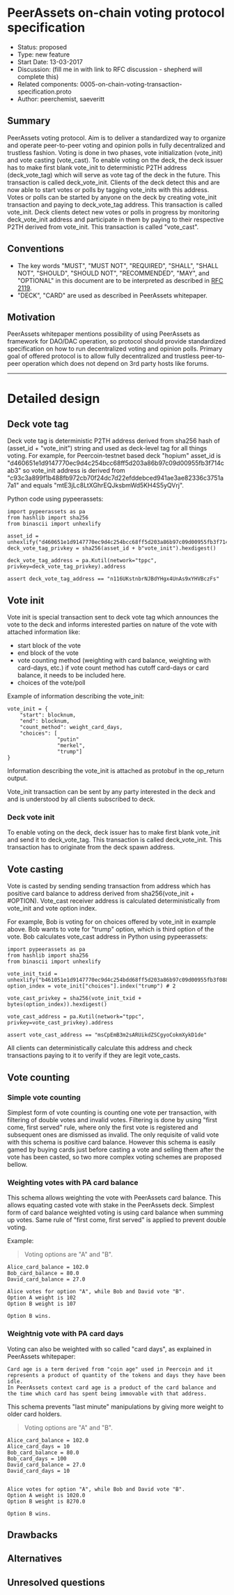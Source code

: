 # PeerAssets on-chain voting protocol specification

- Status: proposed
- Type: new feature
- Start Date: 13-03-2017
- Discussion: (fill me in with link to RFC discussion - shepherd will complete this)
- Related components: 0005-on-chain-voting-transaction-specification.proto
- Author: peerchemist, saeveritt

## Summary

PeerAssets voting protocol.
Aim is to deliver a standardized way to organize and operate peer-to-peer voting and opinion polls in fully decentralized and trustless fashion.
Voting is done in two phases, vote initialization (vote_init) and vote casting (vote_cast). 
To enable voting on the deck, the deck issuer has to make first blank vote_init to deterministic P2TH address (deck_vote_tag) which will serve as vote tag of the deck in the future.
This transaction is called deck_vote_init.
Clients of the deck detect this and are now able to start votes or polls by tagging vote_inits with this address.
Votes or polls can be started by anyone on the deck by creating vote_init transaction and paying to deck_vote_tag address. This transaction is called vote_init.
Deck clients detect new votes or polls in progress by monitoring deck_vote_init address and participate in them by paying to their respective P2TH derived from vote_init. This transaction is called "vote_cast".

## Conventions
- The key words "MUST", "MUST NOT", "REQUIRED", "SHALL", "SHALL NOT", "SHOULD", "SHOULD NOT", "RECOMMENDED", "MAY", and "OPTIONAL" in this document are to be interpreted as described in [RFC 2119](http://tools.ietf.org/html/rfc2119).
- "DECK", "CARD" are used as described in PeerAssets whitepaper.

## Motivation

PeerAssets whitepaper mentions possibility of using PeerAssets as framework for DAO/DAC operation, so protocol should provide standardized specification on how to run decentralized voting and opinion polls. Primary goal of offered protocol is to allow fully decentralized and trustless peer-to-peer operation which does not depend on 3rd party hosts like forums.

_______

# Detailed design

## Deck vote tag

Deck vote tag is deterministic P2TH address derived from sha256 hash of (asset_id + "vote_init") string and used as deck-level tag for all things voting.
For example, for Peercoin-testnet based deck "hopium" asset_id is "d460651e1d9147770ec9d4c254bcc68ff5d203a86b97c09d00955fb3f714cab3" so vote_init address is derived from "c93c3a899f1b488fb972cb70f24dc7d22efddebced941ae3ae82336c3751a7a1" and equals "mtE3jLc8LtXGhrEQJksbmWd5KH4S5yQVrj".

Python code using pypeerassets:

```
import pypeerassets as pa
from hashlib import sha256
from binascii import unhexlify

asset_id = unhexlify("d460651e1d9147770ec9d4c254bcc68ff5d203a86b97c09d00955fb3f714cab3")
deck_vote_tag_privkey = sha256(asset_id + b"vote_init").hexdigest()

deck_vote_tag_address = pa.Kutil(network="tppc", privkey=deck_vote_tag_privkey).address

assert deck_vote_tag_address == "n116UKstnbrNJBdYHgx4UnAs9xYHVBczFs"
```

## Vote init

Vote init is special transaction sent to deck vote tag which announces the vote to the deck and informs interested parties on nature of the vote with attached information like:

* start block of the vote
* end block of the vote
* vote counting method (weighting with card balance, weighting with card-days, etc.)
if vote count method has cutoff card-days or card balance, it needs to be included here.
* choices of the vote/poll

Example of information describing the vote_init:

```
vote_init = {
    "start": blocknum,
    "end": blocknum,
    "count_method": weight_card_days,
    "choices": [
                "putin"
                "merkel",
                "trump"]
}
```

Information describing the vote_init is attached as protobuf in the op_return output.

Vote_init transaction can be sent by any party interested in the deck and and is understood by all clients subscribed to deck.

### Deck vote init

To enable voting on the deck, deck issuer has to make first blank vote_init and send it to deck_vote_tag.
This transaction is called deck_vote_init.
This transaction has to originate from the deck spawn address.


## Vote casting

Vote is casted by sending sending transaction from address which has positive card balance to address derived from sha256(vote_init + #OPTION).
Vote_cast receiver address is calculated deterministically from vote_init and vote option index.

For example, Bob is voting for on choices offered by vote_init in example above. Bob wants to vote for "trump" option, which is third option of the vote.
Bob calculates vote_cast address in Python using pypeerassets:

```
import pypeerassets as pa
from hashlib import sha256
from binascii import unhexlify

vote_init_txid = unhexlify("b461051e1d9147770ec9d4c254bdd68ff5d203a86b97c09d00955fb3f088cab3")
option_index = vote_init["choices"].index("trump") # 2

vote_cast_privkey = sha256(vote_init_txid + bytes(option_index)).hexdigest()

vote_cast_address = pa.Kutil(network="tppc", privkey=vote_cast_privkey).address

assert vote_cast_address == "msCpEmB3m2sARUikdZSCgyoCokmXykD1de"

```

All clients can deterministically calculate this address and check transactions paying to it to verify if they are legit vote_casts.


## Vote counting

### Simple vote counting

Simplest form of vote counting is counting one vote per transaction, with filtering of double votes and invalid votes. Filtering is done by using "first come, first served" rule, where only the first vote is registered and subsequent ones are dismissed as invalid.
The only requisite of valid vote with this schema is positive card balance. However this schema is easily gamed by buying cards just before casting a vote and selling them after the vote has been casted, so two more complex voting schemes are proposed bellow.

### Weighting votes with PA card balance

This schema allows weighting the vote with PeerAssets card balance. This allows equating casted vote with stake in the PeerAssets deck.
Simplest form of card balance weighted voting is using card balance when summing up votes. Same rule of "first come, first served" is applied to prevent double voting.

Example:

> Voting options are "A" and "B".

    Alice_card_balance = 102.0
    Bob_card_balance = 80.0
    David_card_balance = 27.0

    Alice votes for option "A", while Bob and David vote "B".
    Option A weight is 102
    Option B weight is 107

    Option B wins.


### Weightnig vote with PA card days

Voting can also be weighted with so called "card days", as explained in PeerAssets whitepaper:
```
Card age is a term derived from "coin age" used in Peercoin and it represents a product of quantity of the tokens and days they have been idle.
In PeerAssets context card age is a product of the card balance and the time which card has spent being immovable with that address.
```
This schema prevents "last minute" manipulations by giving more weight to older card holders.

> Voting options are "A" and "B".

    Alice_card_balance = 102.0
    Alice_card_days = 10
    Bob_card_balance = 80.0
    Bob_card_days = 100
    David_card_balance = 27.0
    David_card_days = 10


    Alice votes for option "A", while Bob and David vote "B".
    Option A weight is 1020.0
    Option B weight is 8270.0

    Option B wins.


## Drawbacks

## Alternatives

## Unresolved questions

<!-- References -->

[1]:
[2]:
